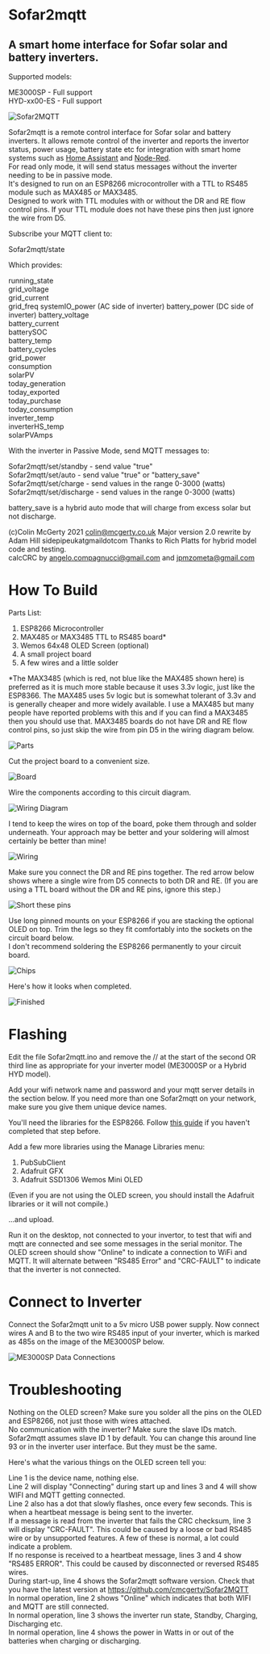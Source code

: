 # Sofar2mqtt
## A smart home interface for Sofar solar and battery inverters.

Supported models:  

ME3000SP - Full support  
HYD-xx00-ES - Full support

![Sofar2MQTT](pics/Sofar2MQTT.jpg)

Sofar2mqtt is a remote control interface for Sofar solar and battery inverters.
It allows remote control of the inverter and reports the invertor status, power usage, battery state etc for integration with smart home systems such as [Home Assistant](https://www.home-assistant.io/) and [Node-Red](https://nodered.org/).  
For read only mode, it will send status messages without the inverter needing to be in passive mode.  
It's designed to run on an ESP8266 microcontroller with a TTL to RS485 module such as MAX485 or MAX3485.  
Designed to work with TTL modules with or without the DR and RE flow control pins. If your TTL module does not have these pins then just ignore the wire from D5. 

Subscribe your MQTT client to:

Sofar2mqtt/state

Which provides:

running_state  
grid_voltage  
grid_current  
grid_freq
systemIO_power (AC side of inverter) 
battery_power  (DC side of inverter) 
battery_voltage  
battery_current  
batterySOC  
battery_temp  
battery_cycles  
grid_power  
consumption  
solarPV  
today_generation  
today_exported  
today_purchase  
today_consumption  
inverter_temp  
inverterHS_temp  
solarPVAmps  

With the inverter in Passive Mode, send MQTT messages to:

Sofar2mqtt/set/standby   - send value "true"  
Sofar2mqtt/set/auto   - send value "true" or "battery_save"  
Sofar2mqtt/set/charge   - send values in the range 0-3000 (watts)  
Sofar2mqtt/set/discharge   - send values in the range 0-3000 (watts) 

battery_save is a hybrid auto mode that will charge from excess solar but not discharge.

(c)Colin McGerty 2021 colin@mcgerty.co.uk
Major version 2.0 rewrite by Adam Hill sidepipeukatgmaildotcom
Thanks to Rich Platts for hybrid model code and testing.  
calcCRC by angelo.compagnucci@gmail.com and jpmzometa@gmail.com

# How To Build

Parts List:
1. ESP8266 Microcontroller
2. MAX485 or MAX3485 TTL to RS485 board*
3. Wemos 64x48 OLED Screen (optional)
4. A small project board
5. A few wires and a little solder

*The MAX3485 (which is red, not blue like the MAX485 shown here) is preferred as it is much more stable because it uses 3.3v logic, just like the ESP8366. The MAX485 uses 5v logic but is somewhat tolerant of 3.3v and is generally cheaper and more widely available. I use a MAX485 but many people have reported problems with this and if you can find a MAX3485 then you should use that. MAX3485 boards do not have DR and RE flow control pins, so just skip the wire from pin D5 in the wiring diagram below.

![Parts](pics/parts.jpg)

Cut the project board to a convenient size.

![Board](pics/board.jpg)

Wire the components according to this circuit diagram.

![Wiring Diagram](pics/diagram.jpg)

I tend to keep the wires on top of the board, poke them through and solder underneath. Your approach may be better and your soldering will almost certainly be better than mine!

![Wiring](pics/wiring.jpg)

Make sure you connect the DR and RE pins together. The red arrow below shows where a single wire from D5 connects to both DR and RE. (If you are using a TTL board without the DR and RE pins, ignore this step.)

![Short these pins](pics/short.jpg)

Use long pinned mounts on your ESP8266 if you are stacking the optional OLED on top. Trim the legs so they fit comfortably into the sockets on the circuit board below.  
I don't recommend soldering the ESP8266 permanently to your circuit board.   

![Chips](pics/ICs.jpg)

Here's how it looks when completed.

![Finished](pics/Sofar2MQTT_completed.jpg)

# Flashing

Edit the file Sofar2mqtt.ino and remove the // at the start of the second OR third line as appropriate for your inverter model (ME3000SP or a Hybrid HYD model).

Add your wifi network name and password and your mqtt server details in the section below. If you need more than one Sofar2mqtt on your network, make sure you give them unique device names.  

You'll need the libraries for the ESP8266. Follow [this guide](https://randomnerdtutorials.com/how-to-install-esp8266-board-arduino-ide/) if you haven't completed that step before.

Add a few more libraries using the Manage Libraries menu:
1. PubSubClient
2. Adafruit GFX
3. Adafruit SSD1306 Wemos Mini OLED

(Even if you are not using the OLED screen, you should install the Adafruit libraries or it will not compile.)

...and upload.

Run it on the desktop, not connected to your invertor, to test that wifi and mqtt are connected and see some messages in the serial monitor.
The OLED screen should show "Online" to indicate a connection to WiFi and MQTT. It will alternate between "RS485 Error" and "CRC-FAULT" to indicate that the inverter is not connected.

# Connect to Inverter

Connect the Sofar2mqtt unit to a 5v micro USB power supply.
Now connect wires A and B to the two wire RS485 input of your inverter, which is marked as 485s on the image of the ME3000SP below.

![ME3000SP Data Connections](pics/485s.jpg)

# Troubleshooting

Nothing on the OLED screen? Make sure you solder all the pins on the OLED and ESP8266, not just those with wires attached.  
No communication with the inverter? Make sure the slave IDs match. Sofar2mqtt assumes slave ID 1 by default. You can change this around line 93 or in the inverter user interface. But they must be the same.   

Here's what the various things on the OLED screen tell you:

Line 1 is the device name, nothing else.  
Line 2 will display "Connecting" during start up and lines 3 and 4 will show WIFI and MQTT getting connected.  
Line 2 also has a dot that slowly flashes, once every few seconds. This is when a heartbeat message is being sent to the inverter.  
If a message is read from the inverter that fails the CRC checksum, line 3 will display "CRC-FAULT". This could be caused by a loose or bad RS485 wire or by unsupported features. A few of these is normal, a lot could indicate a problem.  
If no response is received to a heartbeat message, lines 3 and 4 show "RS485 ERROR". This could be caused by disconnected or reversed RS485 wires.  
During start-up, line 4 shows the Sofar2mqtt software version. Check that you have the latest version at https://github.com/cmcgerty/Sofar2MQTT  
In normal operation, line 2 shows "Online" which indicates that both WIFI and MQTT are still connected.  
In normal operation, line 3 shows the inverter run state, Standby, Charging, Discharging etc.  
In normal operation, line 4 shows the power in Watts in or out of the batteries when charging or discharging.  



